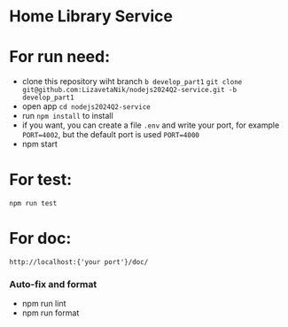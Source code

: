 # Home Library Service

# For run need:

- clone this repository wiht branch `b develop_part1`
  `git clone git@github.com:LizavetaNik/nodejs2024Q2-service.git -b develop_part1`
- open app `cd nodejs2024Q2-service`
- run `npm install` to install
- if you want, you can create a file `.env` and write your port, for example `PORT=4002`,
  but the default port is used `PORT=4000`
- npm start

# For test:

`npm run test`

# For doc:

`http://localhost:{'your port'}/doc/`

### Auto-fix and format

- npm run lint
- npm run format
